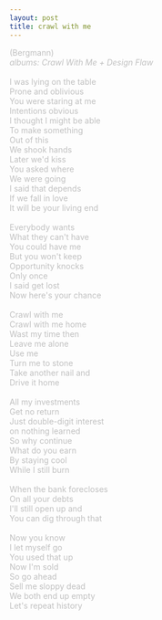 ```yaml
---
layout: post
title: crawl with me
---
```

<span style="color: #c0c0c0">(Bergmann)<br />
<i>albums: Crawl With Me + Design Flaw</i><br />
<br />
I was lying on the table<br />
Prone and oblivious<br />
You were staring at me<br />
Intentions obvious<br />
I thought I might be able<br />
To make something<br />
Out of this<br />
We shook hands<br />
Later we'd kiss<br />
You asked where<br />
We were going<br />
I said that depends<br />
If we fall in love<br />
It will be your living end<br />
<br />
Everybody wants<br />
What they can't have<br />
You could have me<br />
But you won't keep<br />
Opportunity knocks<br />
Only once<br />
I said get lost<br />
Now here's your chance<br />
<br />
Crawl with me<br />
Crawl with me home<br />
Wast my time then<br />
Leave me alone<br />
Use me<br />
Turn me to stone<br />
Take another nail and<br />
Drive it home<br />
<br />
All my investments<br />
Get no return<br />
Just double-digit interest<br />
on nothing learned<br />
So why continue<br />
What do you earn<br />
By staying cool<br />
While I still burn<br />
<br />
When the bank forecloses<br />
On all your debts<br />
I'll still open up and<br />
You can dig through that<br />
<br />
Now you know<br />
I let myself go<br />
You used that up<br />
Now I'm sold<br />
So go ahead<br />
Sell me sloppy dead<br />
We both end up empty<br />
Let's repeat history</span>
